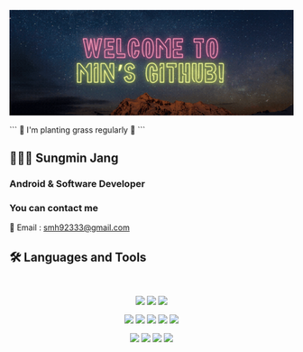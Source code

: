 <p align="center">
	<img src='./README.assets/welcome.gif'>
</p>
```
🌱 I'm planting grass regularly 🌱
```

## 👨🏻‍💻 Sungmin Jang
### Android & Software Developer
### You can contact me
📧 Email : smh92333@gmail.com

## 🛠️ Languages and Tools
<div align="center">
<br>
<p dir="auto">
  <img src="https://img.shields.io/badge/Kotlin-7F52FF?style=flat&logo=kotlin&logoColor=white"/>
  <img src="https://img.shields.io/badge/java-559?style=flat&logo=java&logoColor=white"/>
  <img src="https://img.shields.io/badge/Firebase-FFCA28?style=flat&logo=firebase&logoColor=white"/>
</p>
<p dir="auto">
  <img src="https://img.shields.io/badge/Python-3776AB?style=flat&logo=Python&logoColor=white"/>
  <img src="https://img.shields.io/badge/Django-092E20?style=flat&logo=Django&logoColor=white"/> 
  <img src="https://img.shields.io/badge/HTML-E34F26?style=flat&logo=HTML5&logoColor=white"/> 
  <img src="https://img.shields.io/badge/CSS-1572B6?style=flat&logo=CSS3&logoColor=white"/>
  <img src="https://img.shields.io/badge/javascript-F7DF1E?style=flat&logo=JavaScript&logoColor=white"/>
</p>
<p dir="auto">
  <img src="https://img.shields.io/badge/Android Studio-3DDC84?style=flat&logo=androidstudio&logoColor=white"/>
  <img src="https://img.shields.io/badge/Visual Studio Code-007ACC?style=flat&logo=visualstudiocode&logoColor=white"/>
  <img src="https://img.shields.io/badge/GitHub-181717?style=flat&logo=Github&logoColor=white"/>
  <img src="https://img.shields.io/badge/Git-F05032?style=flat&logo=git&logoColor=white"/>
</p>
</div>



<!-- 
I want to become an android developer \ 
-->

<!--
**min486/min486** is a ✨ _special_ ✨ repository because its `README.md` (this file) appears on your GitHub profile.

Here are some ideas to get you started:

- 🔭 I’m currently working on ...
- 🌱 I’m currently learning ...
- 👯 I’m looking to collaborate on ...
- 🤔 I’m looking for help with ...
- 💬 Ask me about ...
- 📫 How to reach me: ...
- 😄 Pronouns: ...
- ⚡ Fun fact: ...
-->

